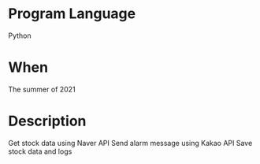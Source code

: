 # Program Language
Python
# When
The summer of 2021
# Description
Get stock data using Naver API
Send alarm message using Kakao API
Save stock data and logs
